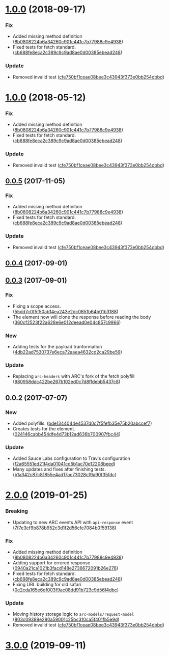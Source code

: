 <a name="1.0.0"></a>
# [1.0.0](https://github.com/advanced-rest-client/response-history-saver/compare/0.0.3...1.0.0) (2018-09-17)


### Fix

* Added missing method definition ([8b0808224b6a34260c901c441c7b77988c9e4938](https://github.com/advanced-rest-client/response-history-saver/commit/8b0808224b6a34260c901c441c7b77988c9e4938))
* Fixed tests for fetch standard. ([cb688fe8eca2c389c9c9ad8ae0d00385ebead248](https://github.com/advanced-rest-client/response-history-saver/commit/cb688fe8eca2c389c9c9ad8ae0d00385ebead248))

### Update

* Removed invalid test ([cfe750bf1ceae08bee3c43943f373e0bb254dbbd](https://github.com/advanced-rest-client/response-history-saver/commit/cfe750bf1ceae08bee3c43943f373e0bb254dbbd))



<a name="1.0.0"></a>
# [1.0.0](https://github.com/advanced-rest-client/response-history-saver/compare/0.0.3...1.0.0) (2018-05-12)


### Fix

* Added missing method definition ([8b0808224b6a34260c901c441c7b77988c9e4938](https://github.com/advanced-rest-client/response-history-saver/commit/8b0808224b6a34260c901c441c7b77988c9e4938))
* Fixed tests for fetch standard. ([cb688fe8eca2c389c9c9ad8ae0d00385ebead248](https://github.com/advanced-rest-client/response-history-saver/commit/cb688fe8eca2c389c9c9ad8ae0d00385ebead248))

### Update

* Removed invalid test ([cfe750bf1ceae08bee3c43943f373e0bb254dbbd](https://github.com/advanced-rest-client/response-history-saver/commit/cfe750bf1ceae08bee3c43943f373e0bb254dbbd))



<a name="0.0.5"></a>
## [0.0.5](https://github.com/advanced-rest-client/response-history-saver/compare/0.0.3...0.0.5) (2017-11-05)


### Fix

* Added missing method definition ([8b0808224b6a34260c901c441c7b77988c9e4938](https://github.com/advanced-rest-client/response-history-saver/commit/8b0808224b6a34260c901c441c7b77988c9e4938))
* Fixed tests for fetch standard. ([cb688fe8eca2c389c9c9ad8ae0d00385ebead248](https://github.com/advanced-rest-client/response-history-saver/commit/cb688fe8eca2c389c9c9ad8ae0d00385ebead248))

### Update

* Removed invalid test ([cfe750bf1ceae08bee3c43943f373e0bb254dbbd](https://github.com/advanced-rest-client/response-history-saver/commit/cfe750bf1ceae08bee3c43943f373e0bb254dbbd))



<a name="0.0.4"></a>
## [0.0.4](https://github.com/advanced-rest-client/response-history-saver/compare/0.0.3...0.0.4) (2017-09-01)




<a name="0.0.3"></a>
## [0.0.3](https://github.com/advanced-rest-client/response-history-saver/compare/0.0.2...0.0.3) (2017-09-01)


### Fix

* Fixing a scope access. ([55dd7c0f5f50ab14ea243e2dc0651b64b01b3188](https://github.com/advanced-rest-client/response-history-saver/commit/55dd7c0f5f50ab14ea243e2dc0651b64b01b3188))
* The element now will clone the response before reading the body ([360cf2523f22a628e6e012deead0e04c857c9966](https://github.com/advanced-rest-client/response-history-saver/commit/360cf2523f22a628e6e012deead0e04c857c9966))

### New

* Adding tests for the payload tranformation ([4db22ad7530737e6eca72aaea4632cd2ca29be59](https://github.com/advanced-rest-client/response-history-saver/commit/4db22ad7530737e6eca72aaea4632cd2ca29be59))

### Update

* Replacing `arc-headers` with ARC's fork of the fetch polyfill ([980958ddc422be267b102ed0c7d8ffdebb5437c8](https://github.com/advanced-rest-client/response-history-saver/commit/980958ddc422be267b102ed0c7d8ffdebb5437c8))



<a name="0.0.2"></a>
## 0.0.2 (2017-07-07)


### New

* Added polyfills. ([bde1344044e4537d0c7f5fefb35e75b20abccef7](https://github.com/advanced-rest-client/response-history-saver/commit/bde1344044e4537d0c7f5fefb35e75b20abccef7))
* Creates tests for the element. ([024146cabb454dfe4d73b12ad636b700907fbc44](https://github.com/advanced-rest-client/response-history-saver/commit/024146cabb454dfe4d73b12ad636b700907fbc44))

### Update

* Added Sauce Labs configuration to  Travis configuration ([f2a65551ed21f4da01041cd5b1ac70e12208beed](https://github.com/advanced-rest-client/response-history-saver/commit/f2a65551ed21f4da01041cd5b1ac70e12208beed))
* Many updates and fixes after finishing tests. ([b1a342c87c81855e4ad17ac73028cf9a90f35fdc](https://github.com/advanced-rest-client/response-history-saver/commit/b1a342c87c81855e4ad17ac73028cf9a90f35fdc))



# [2.0.0](https://github.com/advanced-rest-client/response-history-saver/compare/0.0.3...2.0.0) (2019-01-25)


### Breaking

* Updating to new ARC events API with `api-response` event ([7f7e3cf9b878b952c3d1f2d56cfe7084b0f59138](https://github.com/advanced-rest-client/response-history-saver/commit/7f7e3cf9b878b952c3d1f2d56cfe7084b0f59138))

### Fix

* Added missing method definition ([8b0808224b6a34260c901c441c7b77988c9e4938](https://github.com/advanced-rest-client/response-history-saver/commit/8b0808224b6a34260c901c441c7b77988c9e4938))
* Adding support for errored response ([0940a21ca1021b3facd148e2736672091b26e276](https://github.com/advanced-rest-client/response-history-saver/commit/0940a21ca1021b3facd148e2736672091b26e276))
* Fixed tests for fetch standard. ([cb688fe8eca2c389c9c9ad8ae0d00385ebead248](https://github.com/advanced-rest-client/response-history-saver/commit/cb688fe8eca2c389c9c9ad8ae0d00385ebead248))
* Fixing URL building for old safari ([0e2cda165e6df003f9ac08dd91b723c9d56f4dbc](https://github.com/advanced-rest-client/response-history-saver/commit/0e2cda165e6df003f9ac08dd91b723c9d56f4dbc))

### Update

* Moving history storage logic to `arc-models/request-model` ([803c09389e290a59001c25bc310ca5f401fb5e9d](https://github.com/advanced-rest-client/response-history-saver/commit/803c09389e290a59001c25bc310ca5f401fb5e9d))
* Removed invalid test ([cfe750bf1ceae08bee3c43943f373e0bb254dbbd](https://github.com/advanced-rest-client/response-history-saver/commit/cfe750bf1ceae08bee3c43943f373e0bb254dbbd))



# [3.0.0](https://github.com/advanced-rest-client/response-history-saver/compare/0.0.3...3.0.0) (2019-09-11)



